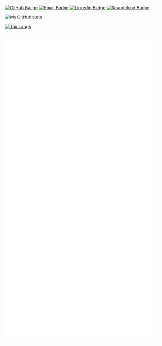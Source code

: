 ## 

[![GitHub Badge](https://img.shields.io/badge/-@r--iskey-%23181717?style=flat&logo=github)](https://github.com/r-iskey)
[![Email Badge](https://img.shields.io/badge/-robert.keyan@proton.me-8a90c7?style=flat&logo=ProtonMail&logoColor=white&link=mailto:robert.keyan@proton.me)](mailto:robert.keyan@proton.me)
[![Linkedin Badge](https://img.shields.io/badge/-@robert-blue?style=flat&logo=Linkedin&logoColor=white&link=https://www.linkedin.com/in/riskey/)](https://www.linkedin.com/in/riskey/)
[![Soundcloud Badge](https://img.shields.io/badge/-@egg__sound-ff7500?style=flat&logo=Soundcloud&logoColor=white&link=https://soundcloud.com/egg_sound)](https://soundcloud.com/egg_sound)

[![My GitHub stats](https://github-readme-stats.vercel.app/api?username=r-iskey&count_private=true&show_icons=true&theme=github_dark&include_all_commits=true&hide=contribs&custom_title=My+Github+Stats)](https://github.com/r-iskey/github-readme-stats)

[![Top Langs](https://github-readme-stats.vercel.app/api/top-langs/?username=r-iskey&hide=phpa&layout=compact&theme=github_dark)](https://github.com/r-iskey/github-readme-stats)

![Metrics](/github-metrics.svg)

